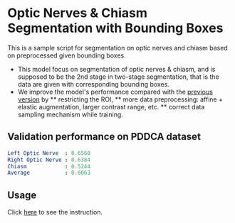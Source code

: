 # Optic Nerves & Chiasm Segmentation with Bounding Boxes

This is a sample script for segmentation on optic nerves and chiasm
based on preprocessed given bounding boxes.

* This model focus on segmentation of optic nerves & chiasm,
and is supposed to be the 2nd stage in two-stage segmentation,
that is the data are given with corresponding bounding boxes.
* We improve the model's performance compared with the [previous version](https://github.com/YuanYuYuan/MIS/tree/master/deployments/visual-system) by
** restricting the ROI,
** more data preprocessing: affine + elastic augmentation, larger contrast range, etc.
** correct data sampling mechanism while training.


## Validation performance on PDDCA dataset

```yaml
Left Optic Nerve  : 0.6560
Right Optic Nerve : 0.6384
Chiasm            : 0.5244
Average           : 0.6063
```

## Usage

Click [here](https://yuanyuyuan.github.io/MIS/deployments/visual-system-bbox/) to see
the instruction.
